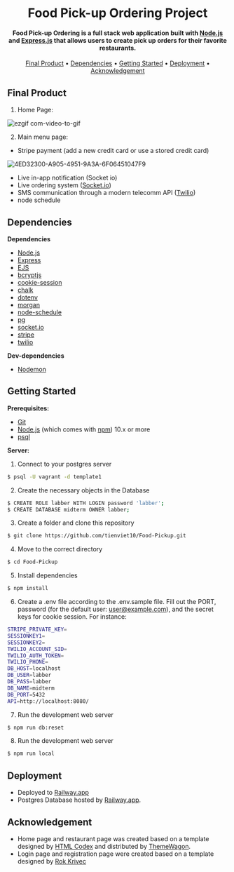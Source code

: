 
<h1 align="center">
  <br>
  Food Pick-up Ordering Project
  <br>
</h1>

<h4 align="center">Food Pick-up Ordering is a full stack web application built with <a href="https://nodejs.org/en/">Node.js</a> and <a href="https://expressjs.com/">Express.js</a> that allows users to create pick up orders for their favorite restaurants.</h4>

<p align="center">
  <a href="#final-product">Final Product</a> •
  <a href="#dependencies">Dependencies</a> •
  <a href="#getting-started">Getting Started</a> •
  <a href="#deployment">Deployment</a> •
  <a href="#acknowledgement">Acknowledgement</a>
</p>



## Final Product
1. Home Page:

![ezgif com-video-to-gif](https://user-images.githubusercontent.com/70352144/219830594-544df17c-c820-4aab-98e3-cd2245b7cea6.gif)



2. Main menu page:
  - Stripe payment (add a new credit card or use a stored credit card)

![4ED32300-A905-4951-9A3A-6F06451047F9](https://user-images.githubusercontent.com/70352144/219830872-a23d4ed3-3114-4548-bc17-252a40400abe.gif)


  - Live in-app notification (Socket io)
  - Live ordering system (<a href="https://www.twilio.com/">Socket.io</a>)
  - SMS communication through a modern telecomm API (<a href="https://www.twilio.com/">Twilio</a>)
  - node schedule


## Dependencies

**Dependencies**

- [Node.js](https://nodejs.org/en/)
- [Express](https://expressjs.com/)
- [EJS](https://ejs.co/)
- [bcryptjs](https://github.com/kelektiv/node.bcrypt.js#readme)
- [cookie-session](https://github.com/expressjs/cookie-session#readme)
- [chalk](https://github.com/chalk/chalk#readme)
- [dotenv](https://github.com/motdotla/dotenv#readme)
- [morgan](https://github.com/expressjs/morgan#readme)
- [node-schedule](https://github.com/node-schedule/node-schedule#readme)
- [pg](https://node-postgres.com/)
- [socket.io](https://socket.io/)
- [stripe](https://stripe.com/en-ca)
- [twilio](https://www.twilio.com/)

**Dev-dependencies**
- [Nodemon](https://nodemon.io/)

## Getting Started

**Prerequisites:**

* [Git](https://git-scm.com) 
* [Node.js](https://nodejs.org/en/download/) (which comes with [npm](http://npmjs.com)) 10.x or more
* [psql](https://www.postgresql.org/docs/current/app-psql.html)


**Server:**

1. Connect to your postgres server

```sh
$ psql -U vagrant -d template1
```

2. Create the necessary objects in the Database

```sh
$ CREATE ROLE labber WITH LOGIN password 'labber';
$ CREATE DATABASE midterm OWNER labber;
```

3. Create a folder and clone this repository

```sh
$ git clone https://github.com/tienviet10/Food-Pickup.git
```

4. Move to the correct directory

```sh
$ cd Food-Pickup
```

5. Install dependencies

```sh
$ npm install
```

6. Create a .env file according to the .env.sample file. Fill out the PORT, password (for the default user: user@example.com), and the secret keys for cookie session. For instance: 

```sh
STRIPE_PRIVATE_KEY=
SESSIONKEY1=
SESSIONKEY2=
TWILIO_ACCOUNT_SID=
TWILIO_AUTH_TOKEN=
TWILIO_PHONE=
DB_HOST=localhost
DB_USER=labber
DB_PASS=labber
DB_NAME=midterm
DB_PORT=5432
API=http://localhost:8080/
```

7. Run the development web server

```sh
$ npm run db:reset
```

8. Run the development web server

```sh
$ npm run local
```


## Deployment
- Deployed to <a href="https://railway.app/">Railway.app</a>
- Postgres Database hosted by <a href="https://railway.app/">Railway.app</a>.

## Acknowledgement
- Home page and restaurant page was created based on a template designed by <a href="https://htmlcodex.com">HTML Codex</a> and distributed by <a href="https://themewagon.com">ThemeWagon</a>.
- Login page and registration page were created based on a template designed by <a href="https://colorlib.com/wp/template/colorlib-regform-8/">Rok Krivec</a>
